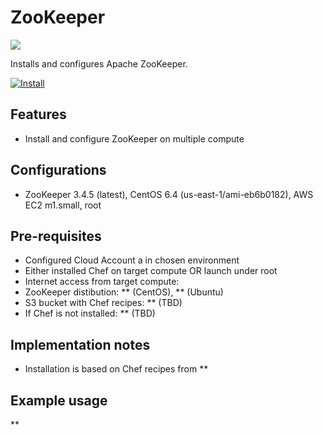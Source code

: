 ZooKeeper
=========

![](http://zookeeper.apache.org/images/zookeeper_small.gif)

Installs and configures Apache ZooKeeper.

[![Install](https://raw.github.com/qubell-bazaar/component-skeleton/master/img/install.png)](https://express.qubell.com/applications/upload?metadataUrl=https://github.com/qubell-bazaar/component-zookeeper/raw/master/meta.yml)

Features
--------

 - Install and configure ZooKeeper on multiple compute

Configurations
--------------
 - ZooKeeper 3.4.5 (latest), CentOS 6.4 (us-east-1/ami-eb6b0182), AWS EC2 m1.small, root
 
Pre-requisites
--------------
 - Configured Cloud Account a in chosen environment
 - Either installed Chef on target compute OR launch under root
 - Internet access from target compute:
  - ZooKeeper distibution: ** (CentOS), ** (Ubuntu)
  - S3 bucket with Chef recipes: ** (TBD)
  - If Chef is not installed: ** (TBD)

Implementation notes
--------------------
 - Installation is based on Chef recipes from **

Example usage
-------------
**

